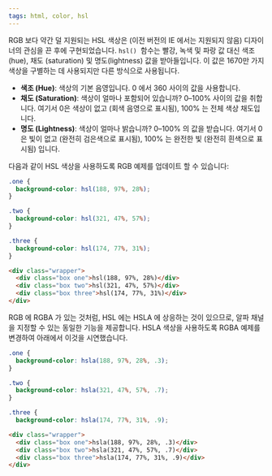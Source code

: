 ```yaml
---
tags: html, color, hsl
---
```

RGB 보다 약간 덜 지원되는 HSL 색상은 (이전 버전의 IE 에서는 지원되지 않음) 디자이너의 관심을 끈 후에 구현되었습니다. `hsl()`  함수는 빨강, 녹색 및 파랑 값 대신 색조 (hue), 채도 (saturation) 및 명도(lightness) 값을 받아들입니다. 이 값은 1670만 가지 색상을 구별하는 데 사용되지만 다른 방식으로 사용됩니다.

- **색조 (Hue)**: 색상의 기본 음영입니다. 0 에서 360 사이의 값을 사용합니다.
- **채도 (Saturation)**: 색상이 얼마나 포함되어 있습니까? 0–100% 사이의 값을 취합니다. 여기서 0은 색상이 없고 (회색 음영으로 표시됨), 100% 는 전체 색상 채도입니다.
- **명도 (Lightness)**: 색상이 얼마나 밝습니까? 0–100% 의 값을 받습니다. 여기서 0은 빛이 없고 (완전히 검은색으로 표시됨), 100% 는 완전한 빛 (완전히 흰색으로 표시됨) 입니다.

다음과 같이 HSL 색상을 사용하도록 RGB 예제를 업데이트 할 수 있습니다:

```css
.one {
  background-color: hsl(188, 97%, 28%);
}

.two {
  background-color: hsl(321, 47%, 57%);
}

.three {
  background-color: hsl(174, 77%, 31%);
}
```

```html
<div class="wrapper">
  <div class="box one">hsl(188, 97%, 28%)</div>
  <div class="box two">hsl(321, 47%, 57%)</div>
  <div class="box three">hsl(174, 77%, 31%)</div>
</div>
```


RGB 에 RGBA 가 있는 것처럼, HSL 에는 HSLA 에 상응하는 것이 있으므로, 알파 채널을 지정할 수 있는 동일한 기능을 제공합니다. HSLA 색상을 사용하도록 RGBA 예제를 변경하여 아래에서 이것을 시연했습니다.

```css
.one {
  background-color: hsla(188, 97%, 28%, .3);
}

.two {
  background-color: hsla(321, 47%, 57%, .7);
}

.three {
  background-color: hsla(174, 77%, 31%, .9);

```

```html
<div class="wrapper">
  <div class="box one">hsla(188, 97%, 28%, .3)</div>
  <div class="box two">hsla(321, 47%, 57%, .7)</div>
  <div class="box three">hsla(174, 77%, 31%, .9)</div>
</div>
```

